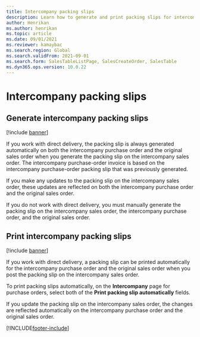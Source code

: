 ```yaml
---
title: Intercompany packing slips
description: Learn how to generate and print packing slips for intercompany transactions, including an outline on printing intercompany packing slips.
author: Henrikan
ms.author: henrikan
ms.topic: article
ms.date: 09/01/2021
ms.reviewer: kamaybac
ms.search.region: Global
ms.search.validFrom: 2021-09-01
ms.search.form: SalesTableListPage, SalesCreateOrder, SalesTable
ms.dyn365.ops.version: 10.0.22
---
```


# Intercompany packing slips

## Generate intercompany packing slips

[!include [banner](../../includes/banner.md)]

If you work with direct delivery, the packing slip is always generated automatically on both the intercompany purchase order and the original sales order when you generate the packing slip on the intercompany sales order. The intercompany purchase-order invoice is based on the intercompany purchase-order packing slip that was previously generated.

If you make any updates to the packing slip on the intercompany sales order, these updates are reflected on both the intercompany purchase order and the original sales order.

If you do not work with direct delivery, you must manually generate the packing slip on the intercompany sales order, the intercompany purchase order, and the original sales order.

## Print intercompany packing slips

[!include [banner](../../includes/banner.md)]

If you work with direct delivery, a packing slip can be printed automatically for the intercompany purchase order and the original sales order when you post the packing slip on the intercompany sales order.

To print packing slips automatically, on the **Intercompany** page for purchase orders, select both of the **Print packing slip automatically** fields.

If you update the packing slip on the intercompany sales order, the changes are reflected automatically on the intercompany purchase order and the original sales order.

[!INCLUDE[footer-include](../../includes/footer-banner.md)]
